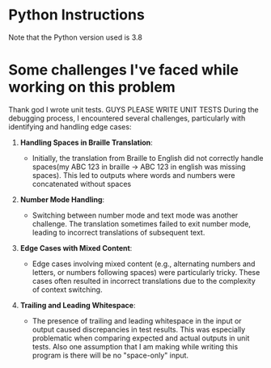 # Python Instructions

Note that the Python version used is 3.8

# Some challenges I've faced while working on this problem

Thank god I wrote unit tests. GUYS PLEASE WRITE UNIT TESTS
During the debugging process, I encountered several challenges, particularly with identifying and handling edge cases:

1. **Handling Spaces in Braille Translation**:
   - Initially, the translation from Braille to English did not correctly handle spaces(my ABC 123 in braille -> ABC 123 in english was missing spaces). This led to outputs where words and numbers were concatenated without spaces

2. **Number Mode Handling**:
   - Switching between number mode and text mode was another challenge. The translation sometimes failed to exit number mode, leading to incorrect translations of subsequent text.

3. **Edge Cases with Mixed Content**:
   - Edge cases involving mixed content (e.g., alternating numbers and letters, or numbers following spaces) were particularly tricky. These cases often resulted in incorrect translations due to the complexity of context switching.

4. **Trailing and Leading Whitespace**:
   - The presence of trailing and leading whitespace in the input or output caused discrepancies in test results. This was especially problematic when comparing expected and actual outputs in unit tests. Also one assumption that I am making while writing this program is there will be no "space-only" input.